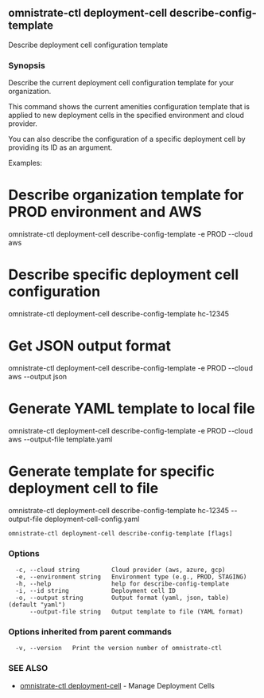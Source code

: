 ## omnistrate-ctl deployment-cell describe-config-template

Describe deployment cell configuration template

### Synopsis

Describe the current deployment cell configuration template for your organization.

This command shows the current amenities configuration template that is applied to
new deployment cells in the specified environment and cloud provider.

You can also describe the configuration of a specific deployment cell by providing
its ID as an argument.

Examples:

# Describe organization template for PROD environment and AWS

omnistrate-ctl deployment-cell describe-config-template -e PROD --cloud aws

# Describe specific deployment cell configuration

omnistrate-ctl deployment-cell describe-config-template hc-12345

# Get JSON output format

omnistrate-ctl deployment-cell describe-config-template -e PROD --cloud aws --output json

# Generate YAML template to local file

omnistrate-ctl deployment-cell describe-config-template -e PROD --cloud aws --output-file template.yaml

# Generate template for specific deployment cell to file

omnistrate-ctl deployment-cell describe-config-template hc-12345 --output-file deployment-cell-config.yaml

```
omnistrate-ctl deployment-cell describe-config-template [flags]
```

### Options

```
  -c, --cloud string         Cloud provider (aws, azure, gcp)
  -e, --environment string   Environment type (e.g., PROD, STAGING)
  -h, --help                 help for describe-config-template
  -i, --id string            Deployment cell ID
  -o, --output string        Output format (yaml, json, table) (default "yaml")
      --output-file string   Output template to file (YAML format)
```

### Options inherited from parent commands

```
  -v, --version   Print the version number of omnistrate-ctl
```

### SEE ALSO

- [omnistrate-ctl deployment-cell](omnistrate-ctl_deployment-cell.md) - Manage Deployment Cells
